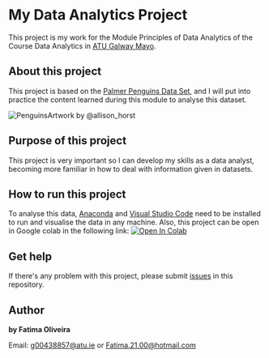 # My Data Analytics Project

This project is my work for the Module Principles of Data Analytics of the Course Data Analytics in [ATU Galway Mayo](https://www.gmit.ie/).

## About this project

This project is based on the [Palmer Penguins Data Set](https://allisonhorst.github.io/palmerpenguins/), and I will put into practice the content learned during this module to analyse this dataset.

![Penguins](https://allisonhorst.github.io/palmerpenguins/logo.png)Artwork by @allison_horst

## Purpose of this project

This project is very important so I can develop my skills as a data analyst, becoming more familiar in how to deal with information given in datasets.

## How to run this project

To analyse this data, [Anaconda](https://www.anaconda.com/) and [Visual Studio Code](https://code.visualstudio.com/) need to be installed to run and visualise the data in any machine.
Also, this project can be open in Google colab in the following link: <a target="_blank" href="https://colab.research.google.com/github/FatimaBOliveira/My-Data-Analytics-Project/blob/main/penguins.ipynb">
  <img src="https://colab.research.google.com/assets/colab-badge.svg" alt="Open In Colab"/>
</a>

## Get help

If there's any problem with this project, please submit [issues](https://github.com/FatimaBOliveira/My-Data-Analytics-Project/issues) in this repository.

## Author

**by Fatima Oliveira** 

Email: g00438857@atu.ie or Fatima.21.00@hotmail.com